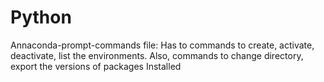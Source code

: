 # Python
Annaconda-prompt-commands file: Has to commands to create, activate, deactivate, list the environments. Also, commands to change directory, export the versions of packages Installed

